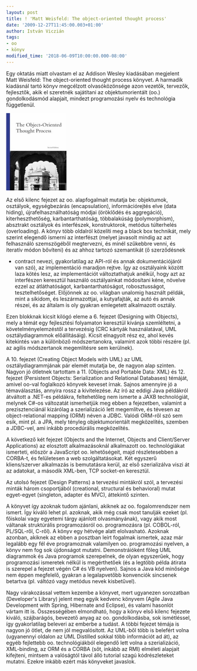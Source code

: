 ```yaml
---
layout: post
title: ! 'Matt Weisfeld: The object-oriented thought process'
date: '2009-12-27T11:45:00.003+01:00'
author: István Viczián
tags:
- oo
- könyv
modified_time: '2018-06-09T10:00:00.000-08:00'
---
```


Egy oktatás miatt olvastam el az Addison Wesley kiadásában megjelent
Matt Weisfeld: The object-oriented thought process könyvet. A harmadik
kiadásnál tartó könyv megcélzott olvasóközönsége azon vezetők, tervezők,
fejlesztők, akik el szeretnék sajátítani az objektumorientált (oo.)
gondolkodásmód alapjait, mindezt programozási nyelv és technológia
függetlenül.

![The object-oriented thought process](/artifacts/posts/2009-12-27-matt-weisfeld-object-oriented-thought/oo_book.jpg)

Az első kilenc fejezet az oo. alapfogalmait mutatja be: objektumok,
osztályok, egységbezárás (encapsulation), információrejtés elve (data
hiding), újrafelhasználhatóság módjai (öröklődés és aggregáció),
kiterheszthetőség, karbantarthatóság, többalakúság (polymorphism),
absztrakt osztályok és interfészek, konstruktorok, metódus túlterhelés
(overloading). A könyv több oldalról közelíti meg a black box technikát,
mely szerint elegendő ismerni az interfészt (melyet javasolt mindig az
azt felhasználó szemszögéből megtervezni, és minél szűkebbre venni, és
iteratív módon bővíteni) és az ahhoz tartozó szemantikát (ő szerződésnek
- contract nevezi, gyakorlatilag az API-ról és annak dokumentációjáról
van szó), az implementáció maradjon rejtve. Így az osztályaink között
laza kötés lesz, az implementációt változtathatjuk anélkül, hogy azt az
interfészen keresztül használó osztályainkat módosítani kéne, növelve
ezzel az átláthatóságot, karbantarthatóságot, robosztusságot,
tesztelhetőséget. Előjönnek az oo. világban unalomig használt példák,
mint a síkidom, és leszármazottjai, a kutyafajták, az autó és annak
részei, és az általam is oly gyakran emlegetett alkalmazott osztály.

Ezen blokknak kicsit kilógó eleme a 6. fejezet (Designing with Objects),
mely a témát egy fejlesztési folyamaton keresztül kívánja szemléltetni,
a követelményelemzéstől a tervezésig (CRC kártyák használatával, UML
osztálydiagrammok előállításáig). Kicsit elnagyolt rész ez, ahol kevés
kitekintés van a különböző módszertanokra, valamint azok többi részére
(pl. az agilis módszertanok megemlítésre sem kerülnek).

A 10. fejezet (Creating Object Models with UML) az UML
osztálydiagrammjának pár elemét mutatja be, de nagyon alap szinten.
Nagyon jó ötletnek tartottam a 11. (Objects and Portable Data: XML) és
12. fejezet (Persistent Objects: Serialization and Relational Databases)
témáját, amivel oo-val foglalkozó könyvek keveset írnak. Sajnos
amennyire jó a témaválasztás, annyira rossz a kivitelezése. Az író az
eddigi Java példákról átváltott a .NET-es példákra, feltehetőleg nem
ismerte a JAXB technológiát, melynek C\#-os változatát ismerhetjük meg
ebben a fejezetben, valamint a prezisztenciánál kizárólag a
szerializáció lett megemlítve, és tévesen az object-relational mapping
(ORM) néven a JDBC. Valódi ORM-ről szó sem esik, mint pl. a JPA, mely
tényleg objektumorientált megközelítés, szemben a JDBC-vel, ami inkább
procedúrális megközelítés.

A következő két fejezet (Objects and the Internet, Objects and
Client/Server Applications) az elosztott alkalmazásoknál alkalmazott oo.
technológiákat ismerteti, először a JavaScript oo. lehetőségeit, majd
részletesebben a CORBA-t, és felületesen a web szolgáltatásokat. Két
egyszerű kliens/szerver alkalmazás is bemutatásra kerül, az első
szerializálva viszi át az adatokat, a második XML-ben, TCP socket-en
keresztül.

Az utolsó fejezet (Design Patterns) a tervezési mintákról szól, a
tervezési minták három csoportjából (creational, structural és
behavioral) mutat egyet-egyet (singleton, adapter és MVC), áttekintő
szinten.

A könyvet így azoknak tudom ajánlani, akiknek az oo. fogalomrendszer nem
ismert. Így kiváló lehet pl. azoknak, akik még csak most tanulják ezeket
(pl. főiskolai vagy egyetemi tárgy ajánlott olvasmányának), vagy akik
most váltanak struktúrális programozásról oo. programozásra (pl.
COBOL-ról, PL/SQL-ről, C-ről). A könyv egy hétvége alatt elolvasható.
Azoknak azonban, akiknek az ebben a posztban leírt fogalmak ismertek,
azaz már legalább egy fél éve programoznak valamilyen oo. programozási
nyelven, a könyv nem fog sok újdonságot mutatni. Demonstráióként főleg
UML diagrammok és Java programok szerepelnek, de olyan egyszerűek, hogy
programozási ismeretek nélkül is megérthetőek (és a legtöbb példa
átirata is szerepel a fejezet végén C\# és VB nyelven). Sajnos a Java
kód minősége nem éppen megfelelő, gyakran a legalapvetőbb konvenciók
sincsenek betartva (pl. váltózó vagy metódus nevek kisbetűvel).

Nagy várakozással vettem kezembe a könyvet, mert ugyanezen sorozatban
(Developer's Library) jelent meg egyik kedvenc könyvem (Agile Java
Development with Spring, Hibernate and Eclipse), és valami hasonlót
vártam itt is. Összességében elmondható, hogy a könyv első kilenc
fejezete kiváló, szájbarágós, bevezető anyag az oo. gondolkodásba, sok
ismétléssel, így gyakorlatilag beleveri az emberbe a tudást. A többi
fejezet témája is nagyon jó ötlet, de nem jól megvalósított. Az UML-ből
több is belefért volna (ugyanennyi oldalon az UML Distilled sokkal több
információt ad át), az egyéb fejlettebb oo. technológiákból elegendő
lett volna a szerializáció, XML-binding, az ORM és a CORBA (sőt, inkább
az RMI) elméleti alapjait kifejteni, mintsem a valóságtól távol álló
tutorial szagú kódrészleteket mutatni. Ezekre inkább ezért más könyveket
javaslok.

